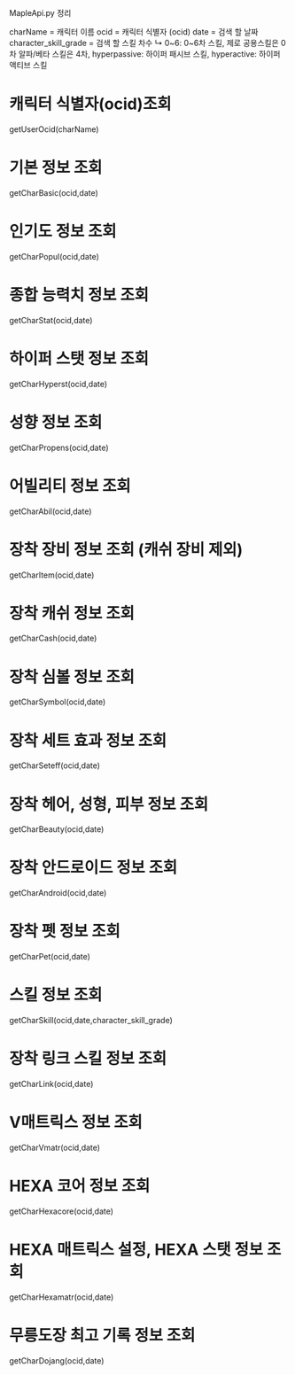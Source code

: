 ﻿MapleApi.py 정리

charName = 캐릭터 이름
ocid = 캐릭터 식별자 (ocid)
date = 검색 할 날짜
character_skill_grade = 검색 할 스킬 차수
↳ 0~6: 0~6차 스킬, 제로 공용스킬은 0차 알파/베타 스킬은 4차, hyperpassive: 하이퍼 패시브 스킬, hyperactive: 하이퍼 액티브 스킬

# 캐릭터 식별자(ocid)조회

getUserOcid(charName)

# 기본 정보 조회

getCharBasic(ocid,date)

# 인기도 정보 조회

getCharPopul(ocid,date)

# 종합 능력치 정보 조회

getCharStat(ocid,date)

# 하이퍼 스탯 정보 조회

getCharHyperst(ocid,date)

# 성향 정보 조회

getCharPropens(ocid,date)

# 어빌리티 정보 조회

getCharAbil(ocid,date)

# 장착 장비 정보 조회 (캐쉬 장비 제외)

getCharItem(ocid,date)

# 장착 캐쉬 정보 조회

getCharCash(ocid,date)

# 장착 심볼 정보 조회

getCharSymbol(ocid,date)

# 장착 세트 효과 정보 조회

getCharSeteff(ocid,date)

# 장착 헤어, 성형, 피부 정보 조회

getCharBeauty(ocid,date)

# 장착 안드로이드 정보 조회

getCharAndroid(ocid,date)

# 장착 펫 정보 조회

getCharPet(ocid,date)

# 스킬 정보 조회

getCharSkill(ocid,date,character_skill_grade)

# 장착 링크 스킬 정보 조회

getCharLink(ocid,date)

# V매트릭스 정보 조회

getCharVmatr(ocid,date)

# HEXA 코어 정보 조회

getCharHexacore(ocid,date)

# HEXA 매트릭스 설정, HEXA 스탯 정보 조회

getCharHexamatr(ocid,date)

# 무릉도장 최고 기록 정보 조회

getCharDojang(ocid,date)
